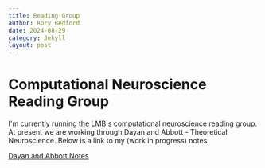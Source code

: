 ```yaml
---
title: Reading Group
author: Rory Bedford
date: 2024-08-29
category: Jekyll
layout: post
---
```


# Computational Neuroscience Reading Group

I'm currently running the LMB's computational neuroscience reading group. At present we are working through Dayan and Abbott - Theoretical Neuroscience. Below is a link to my (work in progress) notes.

[Dayan and Abbott Notes](assets/Dayan_and_abbott_notes.pdf)

